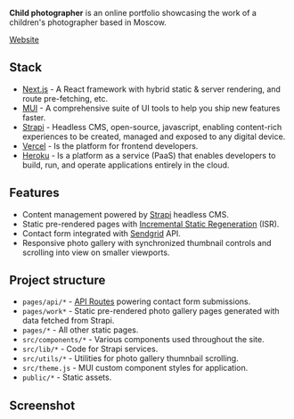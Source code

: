 **Child photographer** is an online portfolio showcasing the work of a children's photographer based in Moscow.

[Website]()

## Stack

- [Next.js](https://nextjs.org) - A React framework with hybrid static & server rendering, and route pre-fetching, etc.
- [MUI](https://mui.com) - A comprehensive suite of UI tools to help you ship new features faster.
- [Strapi](https://strapi.com) - Headless CMS, open-source, javascript, enabling content-rich experiences to be created, managed and exposed to any digital device.
- [Vercel](https://vercel.com) - Is the platform for frontend developers.
- [Heroku](https://heroku.com) - Is a platform as a service (PaaS) that enables developers to build, run, and operate applications entirely in the cloud. 

## Features

- Content management powered by [Strapi](https://strapi.io) headless CMS.
- Static pre-rendered pages with [Incremental Static Regeneration](https://vercel.com/docs/concepts/next.js/incremental-static-regeneration) (ISR).
- Contact form integrated with [Sendgrid](https://sendgrid.com) API.
- Responsive photo gallery with synchronized thumbnail controls and scrolling into view on smaller viewports.

## Project structure

- `pages/api/*` - [API Routes](https://nextjs.org/blog/next-9#api-routes) powering contact form submissions.
- `pages/work*` - Static pre-rendered photo gallery pages generated with data fetched from Strapi.
- `pages/*` - All other static pages.
- `src/components/*` - Various components used throughout the site.
- `src/lib/*` - Code for Strapi services.
- `src/utils/*` - Utilities for photo gallery thumnbail scrolling.
- `src/theme.js` - MUI custom component styles for application.
- `public/*` - Static assets.

## Screenshot
